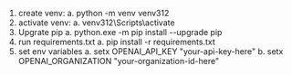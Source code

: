 1. create venv: 
    a. python -m venv venv312
2. activate venv:
    a. venv312\Scripts\activate 
3. Upgrate pip
    a. python.exe -m pip install --upgrade pip
4. run requirements.txt
    a. pip install -r requirements.txt
5. set env variables
    a. setx OPENAI_API_KEY "your-api-key-here"
    b. setx OPENAI_ORGANIZATION "your-organization-id-here"